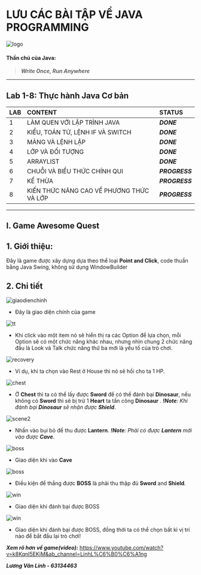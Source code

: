 # LƯU CÁC BÀI TẬP VỀ JAVA PROGRAMMING

![logo](https://logos-world.net/wp-content/uploads/2022/07/Java-Logo.png)

#### **Thần chú của Java:**

> _**Write Once, Run Anywhere**_

---

## **Lab 1-8: Thực hành Java Cơ bản**

| LAB | CONTENT                                  | STATUS         |
| :-- | :--------------------------------------- | :------------- |
| 1   | LÀM QUEN VỚI LẬP TRÌNH JAVA              | _**DONE**_     |
| 2   | KIỂU, TOÁN TỬ, LỆNH IF VÀ SWITCH         | _**DONE**_     |
| 3   | MẢNG VÀ LỆNH LẶP                         | _**DONE**_     |
| 4   | LỚP VÀ ĐỐI TƯỢNG                         | _**DONE**_     |
| 5   | ARRAYLIST                                | _**DONE**_     |
| 6   | CHUỖI VÀ BIỂU THỨC CHÍNH QUI             | _**PROGRESS**_ |
| 7   | KẾ THỪA                                  | _**PROGRESS**_ |
| 8   | KIẾN THỨC NÂNG CAO VỀ PHƯƠNG THỨC VÀ LỚP | _**PROGRESS**_ |

---

## **I. Game Awesome Quest**

## 1. Giới thiệu:

Đây là game được xây dựng dựa theo thể loại **Point and Click**, code thuần bằng Java Swing, không sử dụng WindowBuilder

## 2. Chi tiết

![giaodienchinh](./IMAGE_FOR_MARKDOWN/home.png)

- Đây là giao diện chính của game

![tt](./IMAGE_FOR_MARKDOWN/tt.png)

- Khi click vào một item nó sẽ hiển thị ra các Option để lựa chọn, mỗi Option sẽ có một chức năng khác nhau, nhưng nhìn chung 2 chức năng đầu là Look và Talk chức năng thứ ba mới là yếu tố của trò chơi.

![recovery](./IMAGE_FOR_MARKDOWN/recovery.png)

- Ví dụ, khi ta chọn vào Rest ở House thì nó sẽ hồi cho ta 1 HP.

![chest](./IMAGE_FOR_MARKDOWN/chest.png)

- Ở **Chest** thì ta có thể lấy được **Sword** để có thể đánh bại **Dinosaur**, nếu không có **Sword** thì sẽ bị trừ 1 **Heart** ta tấn công **Dinosaur** .
  _**!Note**: Khi đánh bại **Dinosaur** sẽ nhận được **Shield**_.

![scene2](./IMAGE_FOR_MARKDOWN/scene2.png)

- Nhấn vào bụi bỏ để thu được **Lantern**.
  _**!Note**: Phải có được **Lantern** mới vào được **Cave**_.

![boss](./IMAGE_FOR_MARKDOWN/boss.png)

- Giao diện khi vào **Cave**

![boss](./IMAGE_FOR_MARKDOWN/attack.png)

- Điều kiện để thắng được **BOSS** là phải thu thập đủ **Sword** and **Shield**.

![win](./IMAGE_FOR_MARKDOWN/win.png)

- Giao diện khi đánh bại được BOSS

![win](./IMAGE_FOR_MARKDOWN/died.png)

- Giao diện khi đánh bại được BOSS, đồng thời ta có thể chọn bất kì vị trí nào để bắt đầu lại trò chơi!

_**Xem rõ hơn về game(video):**_ https://www.youtube.com/watch?v=k8KqnI5EKjM&ab_channel=LinhL%C6%B0%C6%A1ng

_**Lương Văn Linh - 63134463**_
